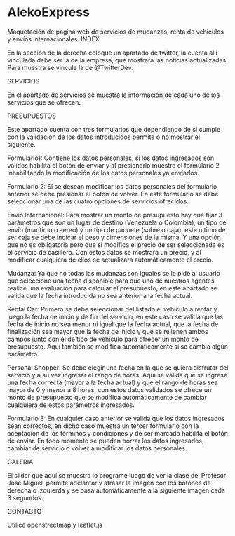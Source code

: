 # AlekoExpress
Maquetación de pagina web de servicios de mudanzas,  renta de vehículos y envíos internacionales.
INDEX

En la sección de la derecha coloque un apartado de twitter, la cuenta allí vinculada debe ser la de la empresa, que mostrara las noticias actualizadas. Para muestra se vincule la de @TwitterDev.

 

SERVICIOS

En el apartado de servicios se muestra la información de cada uno de los servicios que se ofrecen.

 

PRESUPUESTOS

Este apartado cuenta con tres formularios que dependiendo de si cumple con la validación de los datos introducidos permite o no mostrar el siguiente.

Formulario1: Contiene los datos personales, si los datos ingresados son válidos habilita el botón de enviar y al presionarlo muestra el formulario 2 inhabilitando la modificación de los datos personales ya enviados.

Formulario 2: Si se desean modificar los datos personales del formulario anterior se debe presionar el botón de volver. En este formulario se debe seleccionar una de las cuatro opciones de servicios ofrecidos:

Envío Internacional: Para mostrar un monto de presupuesto hay que fijar 3 parámetros que son un lugar de destino (Venezuela o Colombia), un tipo de envío (marítimo o aéreo) y un tipo de paquete (sobre o caja), este ultimo de ser caja se debe indicar el peso y dimensiones de la misma. Y una opción que no es obligatoria pero que si modifica el precio de ser seleccionada es el servicio de casillero. Con estos datos se mostrara un precio, y al modificar cualquiera de ellos se actualizara automáticamente el precio.

Mudanza: Ya que no todas las mudanzas son iguales se le pide al usuario que seleccione una fecha disponible para que uno de nuestros agentes realice una evaluación para calcular el presupuesto, en este apartado se valida que la fecha introducida no sea anterior a la fecha actual.

Rental Car: Primero se debe seleccionar del listado el vehículo a rentar y luego la fecha de inicio y de fin del servicio, en este caso se valida que las fecha de inicio no sea menor ni igual que la fecha actual, que la fecha de finalización sea mayor que la fecha de inicio y que se rellenen ambos campos junto con el de tipo de vehículo para ofrecer un monto de presupuesto. Aquí también se modifica automáticamente si se cambia algún parámetro.

Personal Shopper: Se debe elegir una fecha en la que se quiera disfrutar del servicio y a su vez ingresar el rango de horas. Aquí se valida que se ingrese una fecha correcta (mayor a la fecha actual) y que el rango de horas sea mayor de 0 y menor a 8 horas, con estos datos validados se ofrece un monto de presupuesto que se modifica automáticamente de cambiar cualquiera de estos parámetros ingresados.

Formulario 3: En cualquier caso anterior se valida que los datos ingresados sean correctos, en dicho caso muestra un tercer formulario con la aceptación de los términos y condiciones y de ser marcado habilita el botón de enviar. En todo momento se pueden borrar los datos ingresados, cambiar de servicio o volver a modificar los datos personales.

 

GALERIA

El slider que aquí se muestra lo programe luego de ver la clase del Profesor José Miguel, permite adelantar y atrasar la imagen con los botones de derecha o izquierda y se pasa automáticamente a la siguiente imagen cada 3 segundos.

 

CONTACTO

Utilice openstreetmap y leaflet.js
